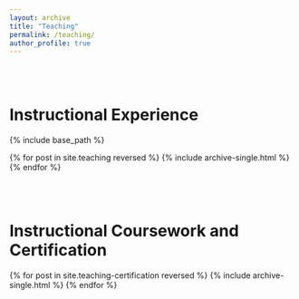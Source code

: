```yaml
---
layout: archive
title: "Teaching"
permalink: /teaching/
author_profile: true
---
```


<br><br>

# Instructional Experience

{% include base_path %}

{% for post in site.teaching reversed %}
  {% include archive-single.html %}
{% endfor %}

<br><br>

# Instructional Coursework and Certification

{% for post in site.teaching-certification reversed %}
  {% include archive-single.html %}
{% endfor %}

